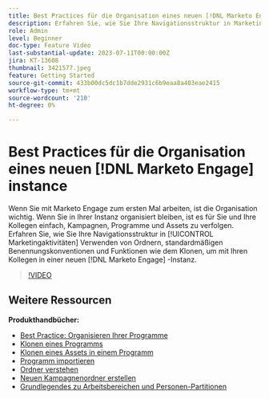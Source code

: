 ```yaml
---
title: Best Practices für die Organisation eines neuen [!DNL Marketo Engage] instance
description: Erfahren Sie, wie Sie Ihre Navigationsstruktur in Marketing-Aktivitäten mithilfe von Ordnern, standardmäßigen Benennungskonventionen und Funktionen wie dem Klonen organisieren, um mit Ihren Kollegen in einer neuen Marketo Engage-Instanz problemlos zusammenarbeiten zu können.
role: Admin
level: Beginner
doc-type: Feature Video
last-substantial-update: 2023-07-11T00:00:00Z
jira: KT-13608
thumbnail: 3421577.jpeg
feature: Getting Started
source-git-commit: 433b00dc5dc1b7dde2931c6b9eaa8a403eae2415
workflow-type: tm+mt
source-wordcount: '210'
ht-degree: 0%

---
```



# Best Practices für die Organisation eines neuen [!DNL Marketo Engage] instance

Wenn Sie mit Marketo Engage zum ersten Mal arbeiten, ist die Organisation wichtig. Wenn Sie in Ihrer Instanz organisiert bleiben, ist es für Sie und Ihre Kollegen einfach, Kampagnen, Programme und Assets zu verfolgen. Erfahren Sie, wie Sie Ihre Navigationsstruktur in [!UICONTROL Marketingaktivitäten] Verwenden von Ordnern, standardmäßigen Benennungskonventionen und Funktionen wie dem Klonen, um mit Ihren Kollegen in einer neuen [!DNL Marketo Engage] -Instanz. 

>[!VIDEO](https://video.tv.adobe.com/v/3421577/?learn=on)

## Weitere Ressourcen

**Produkthandbücher:**

* [Best Practice: Organisieren Ihrer Programme](https://experienceleague.adobe.com/docs/marketo/using/product-docs/core-marketo-concepts/programs/working-with-programs/best-practice-how-to-organize-your-programs.html)
* [Klonen eines Programms](https://experienceleague.adobe.com/docs/marketo/using/product-docs/core-marketo-concepts/programs/working-with-programs/clone-a-program.html)
* [Klonen eines Assets in einem Programm](https://experienceleague.adobe.com/docs/marketo/using/product-docs/core-marketo-concepts/programs/working-with-programs/clone-an-asset-in-a-program.html)
* [Programm importieren](https://experienceleague.adobe.com/docs/marketo/using/product-docs/core-marketo-concepts/programs/working-with-programs/import-a-program.html)
* [Ordner verstehen](https://experienceleague.adobe.com/docs/marketo/using/product-docs/core-marketo-concepts/miscellaneous/understanding-folders.html)
* [Neuen Kampagnenordner erstellen](https://experienceleague.adobe.com/docs/marketo/using/product-docs/core-marketo-concepts/miscellaneous/create-new-campaign-folder.html)
* [Grundlegendes zu Arbeitsbereichen und Personen-Partitionen](https://experienceleague.adobe.com/docs/marketo/using/product-docs/administration/workspaces-and-person-partitions/understanding-workspaces-and-person-partitions.html)
